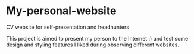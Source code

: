 # My-personal-website
CV website for self-presentation and headhunters

This project is aimed to present my person to the Internet :) and test some design and styling features I liked during observing different websites.
